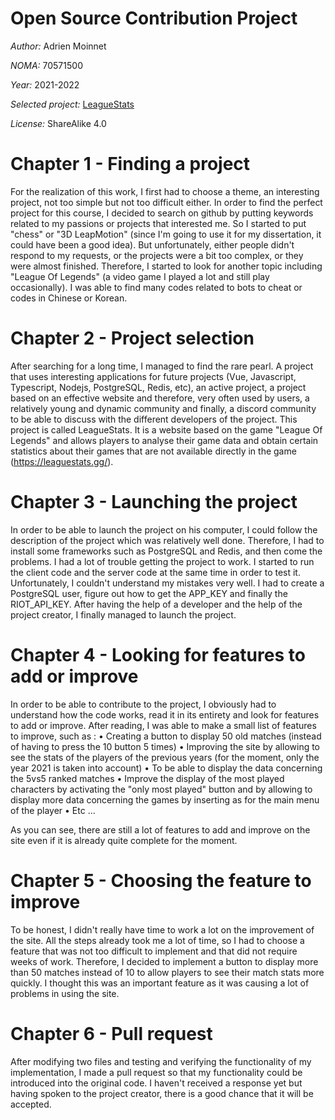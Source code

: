 # Open Source Contribution Project

*Author:* Adrien Moinnet

*NOMA:* 70571500

*Year:* 2021-2022

*Selected project:* [LeagueStats](https://github.com/vkaelin/LeagueStats)

*License:* ShareAlike 4.0

# Chapter 1 - Finding a project

For the realization of this work, I first had to choose a theme, an interesting project, not too simple but not too difficult either.
In order to find the perfect project for this course, I decided to search on github by putting keywords related to my passions or projects that interested me. So I started to put "chess" or "3D LeapMotion" (since I'm going to use it for my dissertation, it could have been a good idea). 
But unfortunately, either people didn't respond to my requests, or the projects were a bit too complex, or they were almost finished.
Therefore, I started to look for another topic including "League Of Legends" (a video game I played a lot and still play occasionally). I was able to find many codes related to bots to cheat or codes in Chinese or Korean.

# Chapter 2 - Project selection

After searching for a long time, I managed to find the rare pearl. A project that uses interesting applications for future projects (Vue, Javascript, Typescript, Nodejs, PostgreSQL, Redis, etc), an active project, a project based on an effective website and therefore, very often used by users, a relatively young and dynamic community and finally, a discord community to be able to discuss with the different developers of the project.
This project is called LeagueStats. It is a website based on the game "League Of Legends" and allows players to analyse their game data and obtain certain statistics about their games that are not available directly in the game (https://leaguestats.gg/).

# Chapter 3 - Launching the project

In order to be able to launch the project on his computer, I could follow the description of the project which was relatively well done. Therefore, I had to install some frameworks such as PostgreSQL and Redis, and then come the problems. I had a lot of trouble getting the project to work. I started to run the client code and the server code at the same time in order to test it. Unfortunately, I couldn't understand my mistakes very well. I had to create a PostgreSQL user, figure out how to get the APP_KEY and finally the RIOT_API_KEY. After having the help of a developer and the help of the project creator, I finally managed to launch the project.


# Chapter 4 - Looking for features to add or improve

In order to be able to contribute to the project, I obviously had to understand how the code works, read it in its entirety and look for features to add or improve.
After reading, I was able to make a small list of features to improve, such as : 
    • Creating a button to display 50 old matches (instead of having to press the 10 button 5 times)
    • Improving the site by allowing to see the stats of the players of the previous years (for the moment, only the year 2021 is taken into account)
    • To be able to display the data concerning the 5vs5 ranked matches
    • Improve the display of the most played characters by activating the "only most played" button and by allowing to display more data concerning the games by inserting as for the main menu of the player
    • Etc ...

As you can see, there are still a lot of features to add and improve on the site even if it is already quite complete for the moment.

# Chapter 5 - Choosing the feature to improve

To be honest, I didn't really have time to work a lot on the improvement of the site. All the steps already took me a lot of time, so I had to choose a feature that was not too difficult to implement and that did not require weeks of work. Therefore, I decided to implement a button to display more than 50 matches instead of 10 to allow players to see their match stats more quickly. I thought this was an important feature as it was causing a lot of problems in using the site.

# Chapter 6 - Pull request

After modifying two files and testing and verifying the functionality of my implementation, I made a pull request so that my functionality could be introduced into the original code. I haven't received a response yet but having spoken to the project creator, there is a good chance that it will be accepted.
